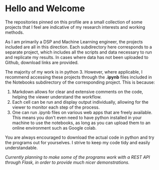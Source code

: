 # Hello and Welcome

The repositories pinned on this profile are a small collection of some projects that I feel are indicative of my research interests and working methods.

As I am primarily a DSP and Machine Learning engineer, the projects included are all in this direction. Each subdirectory here corresponds to a separate project, which includes all the scripts and data necessary to run and replicate my results. In cases where data has not been uploaded to Github, download links are provided. 

The majority of my work is in python 3. However, where applicable, I recommend accessing these projects through the **.ipynb** files included in the Notebooks subdirectory of the corresponding project. This is because:

  1. Markdown allows for clear and extensive comments on the code, helping the viewer understand the workflow.
  2. Each cell can be run and display output individually, allowing for the viewer to monitor each step of the process.
  3. One can run .ipynb files on various web apps that are freely available. This means you don't even need to have python installed
     in your machine to use the notebooks, as long as you can upload them to an online environment such as Google colab.

You are always encouraged to download the actual code in python and try the programs out for yourselves. I strive to keep my code tidy and easily understandable. 

*Currently planning to make some of the programs work with a REST API through Flask, in order to provide much nicer demonstrations.*
